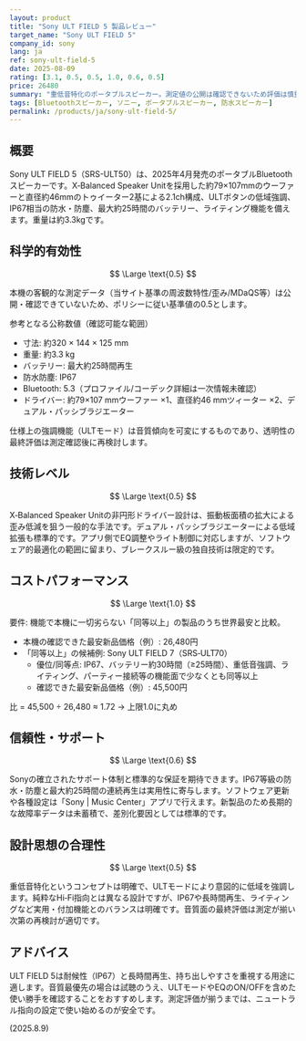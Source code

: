 ```yaml
---
layout: product
title: "Sony ULT FIELD 5 製品レビュー"
target_name: "Sony ULT FIELD 5"
company_id: sony
lang: ja
ref: sony-ult-field-5
date: 2025-08-09
rating: [3.1, 0.5, 0.5, 1.0, 0.6, 0.5]
price: 26480
summary: "重低音特化のポータブルスピーカー。測定値の公開は確認できないため評価は慎重だが、IP67防水と最大25時間再生に対応"
tags: [Bluetoothスピーカー, ソニー, ポータブルスピーカー, 防水スピーカー]
permalink: /products/ja/sony-ult-field-5/
---
```

## 概要

Sony ULT FIELD 5（SRS-ULT50）は、2025年4月発売のポータブルBluetoothスピーカーです。X‑Balanced Speaker Unitを採用した約79×107mmのウーファーと直径約46mmのトゥイーター2基による2.1ch構成、ULTボタンの低域強調、IP67相当の防水・防塵、最大約25時間のバッテリー、ライティング機能を備えます。重量は約3.3kgです。

## 科学的有効性

$$ \Large \text{0.5} $$

本機の客観的な測定データ（当サイト基準の周波数特性/歪み/MDaQS等）は公開・確認できていないため、ポリシーに従い基準値の0.5とします。

参考となる公称数値（確認可能な範囲）
- 寸法: 約320 × 144 × 125 mm
- 重量: 約3.3 kg
- バッテリー: 最大約25時間再生
- 防水防塵: IP67
- Bluetooth: 5.3（プロファイル/コーデック詳細は一次情報未確認）
- ドライバー: 約79×107 mmウーファー ×1、直径約46 mmツィーター ×2、デュアル・パッシブラジエーター

仕様上の強調機能（ULTモード）は音質傾向を可変にするものであり、透明性の最終評価は測定確認後に再検討します。

## 技術レベル

$$ \Large \text{0.5} $$

X‑Balanced Speaker Unitの非円形ドライバー設計は、振動板面積の拡大による歪み低減を狙う一般的な手法です。デュアル・パッシブラジエーターによる低域拡張も標準的です。アプリ側でEQ調整やライト制御に対応しますが、ソフトウェア的最適化の範囲に留まり、ブレークスルー級の独自技術は限定的です。

## コストパフォーマンス

$$ \Large \text{1.0} $$

要件: 機能で本機に一切劣らない「同等以上」の製品のうち世界最安と比較。

- 本機の確認できた最安新品価格（例）: 26,480円
- 「同等以上」の候補例: Sony ULT FIELD 7（SRS‑ULT70）
  - 優位/同等点: IP67、バッテリー約30時間（≥25時間）、重低音強調、ライティング、パーティー接続等の機能面で少なくとも同等以上
  - 確認できた最安新品価格（例）: 45,500円

比 = 45,500 ÷ 26,480 ≈ 1.72 → 上限1.0に丸め

## 信頼性・サポート

$$ \Large \text{0.6} $$

Sonyの確立されたサポート体制と標準的な保証を期待できます。IP67等級の防水・防塵と最大約25時間の連続再生は実用性に寄与します。ソフトウェア更新や各種設定は「Sony | Music Center」アプリで行えます。新製品のため長期的な故障率データは未蓄積で、差別化要因としては標準的です。

## 設計思想の合理性

$$ \Large \text{0.5} $$

重低音特化というコンセプトは明確で、ULTモードにより意図的に低域を強調します。純粋なHi‑Fi指向とは異なる設計ですが、IP67や長時間再生、ライティングなど実用・付加機能とのバランスは明確です。音質面の最終評価は測定が揃い次第の再検討が適切です。

## アドバイス

ULT FIELD 5は耐候性（IP67）と長時間再生、持ち出しやすさを重視する用途に適します。音質最優先の場合は試聴のうえ、ULTモードやEQのON/OFFを含めた使い勝手を確認することをおすすめします。測定評価が揃うまでは、ニュートラル指向の設定で使い始めるのが安全です。

(2025.8.9)